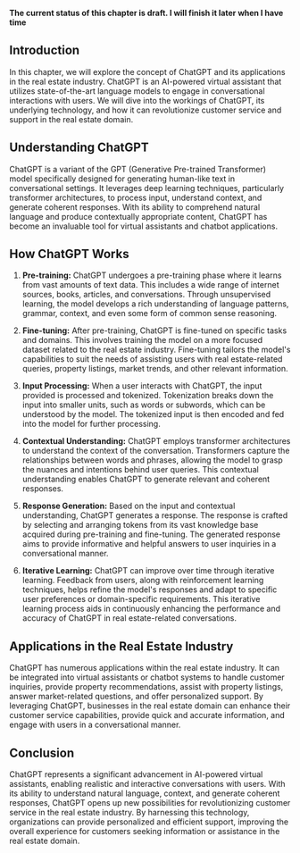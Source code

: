 **The current status of this chapter is draft. I will finish it later when I have time**

Introduction
------------

In this chapter, we will explore the concept of ChatGPT and its applications in the real estate industry. ChatGPT is an AI-powered virtual assistant that utilizes state-of-the-art language models to engage in conversational interactions with users. We will dive into the workings of ChatGPT, its underlying technology, and how it can revolutionize customer service and support in the real estate domain.

Understanding ChatGPT
---------------------

ChatGPT is a variant of the GPT (Generative Pre-trained Transformer) model specifically designed for generating human-like text in conversational settings. It leverages deep learning techniques, particularly transformer architectures, to process input, understand context, and generate coherent responses. With its ability to comprehend natural language and produce contextually appropriate content, ChatGPT has become an invaluable tool for virtual assistants and chatbot applications.

How ChatGPT Works
-----------------

1. **Pre-training:** ChatGPT undergoes a pre-training phase where it learns from vast amounts of text data. This includes a wide range of internet sources, books, articles, and conversations. Through unsupervised learning, the model develops a rich understanding of language patterns, grammar, context, and even some form of common sense reasoning.

2. **Fine-tuning:** After pre-training, ChatGPT is fine-tuned on specific tasks and domains. This involves training the model on a more focused dataset related to the real estate industry. Fine-tuning tailors the model's capabilities to suit the needs of assisting users with real estate-related queries, property listings, market trends, and other relevant information.

3. **Input Processing:** When a user interacts with ChatGPT, the input provided is processed and tokenized. Tokenization breaks down the input into smaller units, such as words or subwords, which can be understood by the model. The tokenized input is then encoded and fed into the model for further processing.

4. **Contextual Understanding:** ChatGPT employs transformer architectures to understand the context of the conversation. Transformers capture the relationships between words and phrases, allowing the model to grasp the nuances and intentions behind user queries. This contextual understanding enables ChatGPT to generate relevant and coherent responses.

5. **Response Generation:** Based on the input and contextual understanding, ChatGPT generates a response. The response is crafted by selecting and arranging tokens from its vast knowledge base acquired during pre-training and fine-tuning. The generated response aims to provide informative and helpful answers to user inquiries in a conversational manner.

6. **Iterative Learning:** ChatGPT can improve over time through iterative learning. Feedback from users, along with reinforcement learning techniques, helps refine the model's responses and adapt to specific user preferences or domain-specific requirements. This iterative learning process aids in continuously enhancing the performance and accuracy of ChatGPT in real estate-related conversations.

Applications in the Real Estate Industry
----------------------------------------

ChatGPT has numerous applications within the real estate industry. It can be integrated into virtual assistants or chatbot systems to handle customer inquiries, provide property recommendations, assist with property listings, answer market-related questions, and offer personalized support. By leveraging ChatGPT, businesses in the real estate domain can enhance their customer service capabilities, provide quick and accurate information, and engage with users in a conversational manner.

Conclusion
----------

ChatGPT represents a significant advancement in AI-powered virtual assistants, enabling realistic and interactive conversations with users. With its ability to understand natural language, context, and generate coherent responses, ChatGPT opens up new possibilities for revolutionizing customer service in the real estate industry. By harnessing this technology, organizations can provide personalized and efficient support, improving the overall experience for customers seeking information or assistance in the real estate domain.

